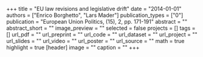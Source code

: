 +++
title = "EU law revisions and legislative drift"
date = "2014-01-01"
authors = ["Enrico Borghetto", "Lars Mader"]
publication_types = ["0"]
publication = "European Union Politics, (15), 2, pp. 171-191"
abstract = ""
abstract_short = ""
image_preview = ""
selected = false
projects = []
tags = []
url_pdf = ""
url_preprint = ""
url_code = ""
url_dataset = ""
url_project = ""
url_slides = ""
url_video = ""
url_poster = ""
url_source = ""
math = true
highlight = true
[header]
image = ""
caption = ""
+++
